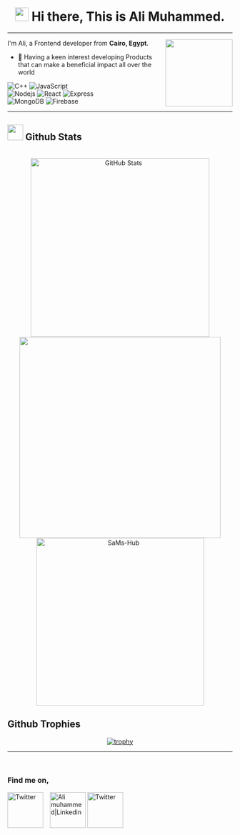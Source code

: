 <h1 align="center"><img src="https://emojis.slackmojis.com/emojis/images/1531849430/4246/blob-sunglasses.gif?1531849430" width="30"/> Hi there, This is Ali Muhammed. </h1>

---

I'm Ali, a Frontend developer from <b>Cairo, Egypt</b>.
<img src="https://camo.githubusercontent.com/410dd0b1b800cd1e13965237beee2a32474be978/68747470733a2f2f6d656469612e67697068792e636f6d2f6d656469612f4d3967624264396e6244724f5475314d71782f67697068792e676966" align="right" width="150"/>

- 🌱 Having a keen interest developing Products that can make a beneficial impact all over the world</p>
<p>

  <img alt="C++" src="https://img.shields.io/badge/-C++-4382b3?style=flat-square&logo=c%2B%2B&logoColor=white" />
  <img alt="JavaScript" src="https://img.shields.io/badge/Javascript%20-%23323330.svg?style=flat-square&logo=javascript&logoColor=%23F7DF1E&logoColor=white" />
  <br>
  <img alt="Nodejs" src="https://img.shields.io/badge/-Nodejs-43853d?style=flat-square&logo=Node.js&logoColor=white" />
  <img alt="React" src="https://img.shields.io/badge/-React-45b8d8?style=flat-square&logo=react&logoColor=white" />
 
<!--   <img alt="ReactNative" src=" https://img.shields.io/badge/-react--native-yellow.svg?style=flat-square&logo=express&logoColor=white" /> -->
 
  <img alt="Express"  src = "https://img.shields.io/badge/express.js-%23404d59.svg?style=flat-square&logo=express&logoColor=white"/>
  <br>
  
  <img alt="MongoDB" src="https://img.shields.io/badge/-MongoDB-13aa52?style=flat-square&logo=mongodb&logoColor=white" />
  <img alt= "Firebase" src="https://img.shields.io/badge/firebase-%23039BE5.svg?style=flat-square&logo=firebase" />
 
  
</p>

---

<!-- ![My GitHub stats](https://github-readme-stats.vercel.app/api?username=SaMs-Hub&show_icons=true&hide_border=tue) -->

## <img src="https://media.giphy.com/media/iY8CRBdQXODJSCERIr/giphy.gif" width="35"><b> Github Stats </b>
<br>

<div align="center">



<a href="https://github.com/AliiMuhammed">

  <img src="http://github-readme-streak-stats.herokuapp.com/?user=AliiMuhammed&&theme=github-dark-blue&background=130F40&text=D3D3D3&ring=7A7ADB&sideNums=FFFFFF" width="400" alt="GitHub Stats" />
  <img src="https://github-readme-stats.vercel.app/api?username=AliiMuhammed&include_all_commits=true&count_private=true&show_icons=true&line_height=20&title_color=7A7ADB&icon_color=2234AE&text_color=D3D3D3&bg_color=0,000000,130F40" width="450"/>
  <img src="https://github-readme-stats.vercel.app/api/top-langs?username=AliiMuhammed&show_icons=true&locale=en&layout=compact&line_height=20&title_color=7A7ADB&icon_color=2234AE&text_color=D3D3D3&bg_color=0,000000,130F40" width="375"  alt="SaMs-Hub"/>

</a>
</div>


<div>
<h2> Github Trophies </h2>
    <div align="center">

[![trophy](https://github-profile-trophy.vercel.app/?username=AliiMuhammed&theme=onedark)](https://github.com/AliiMuhammed/github-profile-trophy)
  </div>
</div>

---

<br />
<h3>Find me on,</h3>
<!--
<a href="https://www.linkedin.com/in/ali-muhammed-dev/">
  <img
    align="left"
    alt="Ali muhammed|Linkedin"
    width="24px"
    src="https://github.com/dakshkhetan/dakshkhetan/blob/master/Assets/Linkedin.svg"
  />
</a>

<a href="https://www.facebook.com/profile.php?id=100004223081202">
  <img
    align="left"
    alt="ali muhammed | Facebook"
    width="26px"
    src="https://github.com/dakshkhetan/dakshkhetan/blob/master/Assets/Facebook.svg"
  />
</a>



<a href="mailto:ali.muhammed.dev@gmail.com">
  <img
    align="left"
    alt="ali muhammed | Gmail"
    width="26px"
    src="https://github.com/dakshkhetan/dakshkhetan/blob/master/Assets/Gmail.svg"
  />
</a> -->

<a href="https://www.facebook.com/profile.php?id=100004223081202" target="_blank"><img src="https://icon-library.com/icon/facebook-icon-app-21.html.html" height="80px" width="80" alt="Twitter" align="center"></a>
&ensp;
<a href="https://www.linkedin.com/in/ali-muhammed-dev/" target="_blank"><img src="https://cdn2.iconfinder.com/data/icons/social-media-2199/64/social_media_isometric_14-linkedin-512.png" height="80px" width="80px" alt="Ali muhammed|Linkedin" align="center"></a>
<a href="https://linkedin.com/in/shafi-khan-/" target="_blank"><img src="https://cdn2.iconfinder.com/data/icons/social-media-2199/64/social_media_isometric_14-gmail-512.png" height="80px" width="80px" alt="Twitter" align="center"></a>
